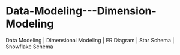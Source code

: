 # Data-Modeling---Dimension-Modeling
Data Modeling | Dimensional Modeling | ER Diagram | Star Schema | Snowflake Schema 
